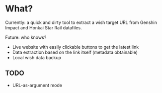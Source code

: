 # What?

Currently: a quick and dirty tool to extract a wish target URL from Genshin Impact and Honkai Star Rail datafiles. 

Future: who knows?

- Live website with easily clickable buttons to get the latest link
- Data extraction based on the link itself (metadata obtainable)
- Local wish data backup

## TODO

* URL-as-argument mode
